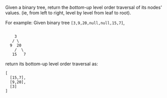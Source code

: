 Given a binary tree, return the *bottom-up* level order traversal of its nodes' values. (ie, from left to right, level by level from leaf to root).

For example:
Given binary tree `[3,9,20,null,null,15,7]`,

```

    3
   / \
  9  20
    /  \
   15   7

```
return its bottom-up level order traversal as:
```
[
  [15,7],
  [9,20],
  [3]
]
```